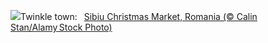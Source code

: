 ![](https://www.bing.com/th?id=OHR.SibiuRomania_EN-GB6095129735_UHD.jpg&w=1000)Twinkle town:&nbsp;&ensp;[Sibiu Christmas Market, Romania (© Calin Stan/Alamy Stock Photo)](https://www.bing.com/th?id=OHR.SibiuRomania_EN-GB6095129735_UHD.jpg)
<br><br/>
